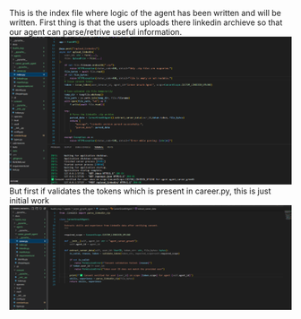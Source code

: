This is the index file where logic of the agent has been written and will be written. 
First thing is that the users uploads there linkedin archieve so that our agent can parse/retrive useful information. 
![alt text](image.png)
But first if validates the tokens which is present in career.py, this is just initial work
![alt text](image-1.png)


